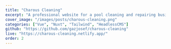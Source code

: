 ```yaml
---
title: "Charous Cleaning"
excerpt: "A professional website for a pool cleaning and repairing business. This website uses technologies such as Vue, Nuxt, and Tailwind and is connected to a headless CMS. The website is connected to a headless CMS - Sanity.Io"
cover_image: "/images/posts/charous-cleaning.png"
categories: ["Vue", "Nuxt", "Tailwind", "HeadlessCMS"]
github: "https://github.com/gazjosef/charous-cleaning"
live: "https://charous-cleaning.netlify.app/"
order: 2
---
```


